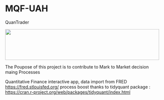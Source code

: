 # MQF-UAH

QuanTrader

<img src="https://rstudio.com/wp-content/uploads/2018/10/RStudio-Logo-White.png" width="500" height="100">

The Poupose of this project is to contribute to Mark to Market decision maing Processes


Quantitative Finance interactive app, data import from FRED https://fred.stlouisfed.org/ 
process boost thanks to tidyquant package : https://cran.r-project.org/web/packages/tidyquant/index.html

